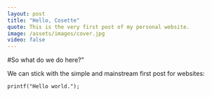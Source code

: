 ```yaml
---
layout: post
title: "Hello, Cosette"
quote: This is the very first post of my personal website.
image: /assets/images/cover.jpg
video: false
---
```


#So what do we do here?"

We can stick with the simple and mainstream first post for websites:

```
printf("Hello world.");
```

